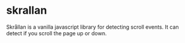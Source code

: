 skrallan
========

Skrållan is a vanilla javascript library for detecting scroll events. It can detect if you scroll the page up or down.
